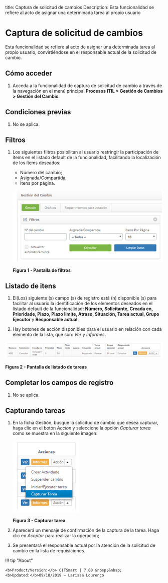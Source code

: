 title: Captura de solicitud de cambios
Description: Esta funcionalidad se refiere al acto de asignar una determinada tarea al propio usuario
# Captura de solicitud de cambios

Esta funcionalidad se refiere al acto de asignar una determinada tarea al propio usuario, convirtiéndose en el responsable actual 
de la solicitud de cambio.

Cómo acceder
-------------

1. Acceda a la funcionalidad de captura de solicitud de cambio a través de la navegación en el menú principal 
**Procesos ITIL > Gestión de Cambios > Gestión del Cambio**.

Condiciones previas
----------------

1. No se aplica.

Filtros
----------

1. Los siguientes filtros posibilitan al usuario restringir la participación de ítems en el listado default de la funcionalidad, 
facilitando la localización de los ítems deseados:

    - Número del cambio;
    - Asignada/Compartida;
    - Ítens por página.
    
    ![Filtros](images/captura.img1.jpg)
    
    **Figura 1 - Pantalla de filtros**
    
Listado de itens
------------------

1. El(Los) siguiente (s) campo (s) de registro está (n) disponible (s) para facilitar al usuario la identificación de los 
elementos deseados en el listado default de la funcionalidad: **Número, Solicitante, Creada en, Prioridade, Plazo, Plazo limite, 
Atraso, Situación, Tarea actual, Grupo Ejecutor** y **Responsable actual**.

2. Hay botones de acción disponibles para el usuario en relación con cada elemento de la lista, que son: *Ver* y *Informes*.

![Listagem](images/captura.img2.jpg)

**Figura 2 - Pantalla de listado de tareas**

Completar los campos de registro
-------------------------------------

1. No se aplica.

Capturando tareas
------------------

1. En la ficha Gestión, busque la solicitud de cambio que desea capturar, haga clic en el botón *Acción* y seleccione la opción 
*Capturar tarea* como se muestra en la siguiente imagen:

    ![Capturar](images/captura.img3.jpg)
    
    **Figura 3 - Capturar tarea**
    
2. Aparecerá un mensaje de confirmación de la captura de la tarea. Haga clic en *Aceptar* para realizar la operación;

3. Se presentará el responsable actual por la atención de la solicitud de cambio en la lista de requisiciones.

!!! tip "About"

    <b>Product/Version:</b> CITSmart | 7.00 &nbsp;&nbsp;
    <b>Updated:</b>09/18/2019 – Larissa Lourenço

